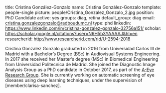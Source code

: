 title: Cristina González-Gonzalo
name: Cristina González-Gonzalo
template: people-single
picture: people/Cristina_Gonzalez_Gonzalo_2.jpg
position: PhD Candidate
active: yes
groups: diag, retina
default_group: diag
email: cristina.gonzalezgonzalo@radboudumc.nl
type: phd
linkedin: https://www.linkedin.com/in/cristina-gonzalez-gonzalo-32756a151/
scholar: https://scholar.google.nl/citations?user=N6H5b3YAAAAJ&hl=en
researcherid: http://www.researcherid.com/rid/U-2594-2018

Cristina Gonzalez Gonzalo graduated in 2016 from Universidad Carlos III de Madrid with a Bachelor’s Degree (BSc) in Audiovisual Systems Engineering. In 2017 she received her Master’s degree (MSc) in Biomedical Engineering from Universidad Politecnica de Madrid. She joined the Diagnostic Image Analysis Group as a PhD candidate in October 2017, as part of the <a href="https://www.a-eyeresearch.nl/">A-Eye Research Group</a>. She is currently working on automatic screening of eye diseases using deep learning techniques, under the supervision of [member/clarisa-sanchez].
